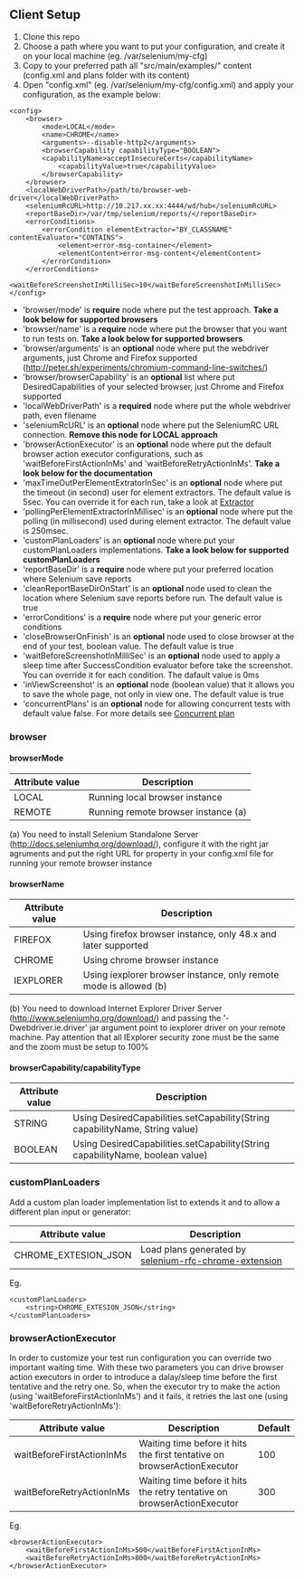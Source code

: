 ## Client Setup
<ol>
	<li>Clone this repo</li>
	<li>Choose a path where you want to put your configuration, and create it on your local machine (eg. /var/selenium/my-cfg)</li>
	<li>Copy to your preferred path all "src/main/examples/" content (config.xml and plans folder with its content)</li>
	<li>
		Open "config.xml" (eg. /var/selenium/my-cfg/config.xml) and apply your configuration, as the example below:
	</li>
</ol>
	
	<config>
		<browser>
			<mode>LOCAL</mode>
			<name>CHROME</name>
			<arguments>--disable-http2</arguments>
			<browserCapability capabilityType="BOOLEAN">
			<capabilityName>acceptInsecureCerts</capabilityName>
				<capabilityValue>true</capabilityValue>
			</browserCapability>
		</browser>
		<localWebDriverPath>/path/to/browser-web-driver</localWebDriverPath>
		<seleniumRcURL>http://10.217.xx.xx:4444/wd/hub</seleniumRcURL>
		<reportBaseDir>/var/tmp/selenium/reports/</reportBaseDir>
		<errorConditions>
			<errorCondition elementExtractor="BY_CLASSNAME" contentEvaluator="CONTAINS">
				<element>error-msg-container</element>
				<elementContent>error-msg-content</elementContent>
			</errorCondition>
		</errorConditions>
		<waitBeforeScreenshotInMilliSec>10</waitBeforeScreenshotInMilliSec>
	</config>

* 'browser/mode' is **require** node where put the test approach. **Take a look below for supported browsers**
* 'browser/name' is a **require** node where put the browser that you want to run tests on. **Take a look below for supported browsers**
* 'browser/arguments' is an **optional** node where put the webdriver arguments, just Chrome and Firefox supported (http://peter.sh/experiments/chromium-command-line-switches/)
* 'browser/browserCapability' is an **optional** list where put DesiredCapabilities of your selected browser, just Chrome and Firefox supported
* 'localWebDriverPath' is a **required** node where put the whole webdriver path, even filename
* 'seleniumRcURL' is an **optional** node where put the SeleniumRC URL connection. **Remove this node for LOCAL approach**
* 'browserActionExecutor' is an **optional** node where put the default browser action executor configurations, such as 'waitBeforeFirstActionInMs' and 'waitBeforeRetryActionInMs'. **Take a look below for the documentation**
* 'maxTimeOutPerElementExtratorInSec' is an **optional** node where put the timeout (in second) user for element extractors. The default value is 5sec. You can override it for each run, take a look at [Extractor](extractor.md)
* 'pollingPerElementExtractorInMillisec' is an **optional** node where put the polling (in millisecond) used during element extractor. The default value is 250msec.
* 'customPlanLoaders' is an **optional** node where put your customPlanLoaders implementations. **Take a look below for supported customPlanLoaders**
* 'reportBaseDir' is a **require** node where put your preferred location where Selenium save reports
* 'cleanReportBaseDirOnStart' is an **optional** node used to clean the location where Selenium save reports before run. The default value is true
* 'errorConditions' is a **require** node where put your generic error conditions
* 'closeBrowserOnFinish' is an **optional** node used to close browser at the end of your test, boolean value. The default value is true
* 'waitBeforeScreenshotInMilliSec' is an **optional** node used to apply a sleep time after SuccessCondition evaluator before take the screenshot. You can override it for each condition. The dafault value is 0ms
* 'inViewScreenshot' is an **optional** node (boolean value) that it allows you to save the whole page, not only in view one. The default value is true
* 'concurrentPlans' is an **optional** node for allowing concurrent tests with default value false. For more details see [Concurrent plan](docs/concurrent-plan.md)

### browser
#### browserMode

| Attribute value        		| Description										|
| ----------------------------- | ------------------------------------------------- |
| LOCAL							| Running local browser instance					|
| REMOTE						| Running remote browser instance (a)				|

(a) You need to install Selenium Standalone Server (http://docs.seleniumhq.org/download/), configure it with the right jar agruments
and put the right URL for property <seleniumRcURL> in your config.xml file for running your remote browser instance

#### browserName

| Attribute value        		| Description															|
| ----------------------------- | --------------------------------------------------------------------- |
| FIREFOX						| Using firefox browser instance, only 48.x and later supported			|
| CHROME						| Using chrome browser instance											|
| IEXPLORER						| Using iexplorer browser instance, only remote mode is allowed (b)		|

(b) You need to download Internet Explorer Driver Server (http://www.seleniumhq.org/download/) and passing the '-Dwebdriver.ie.driver' jar argument point to iexplorer driver on your remote machine.
Pay attention that all IExplorer security zone must be the same and the zoom must be setup to 100%

#### browserCapability/capabilityType

| Attribute value        		| Description																		|
| ----------------------------- | --------------------------------------------------------------------------------- |
| STRING						| Using DesiredCapabilities.setCapability(String capabilityName, String value)		|
| BOOLEAN						| Using DesiredCapabilities.setCapability(String capabilityName, boolean value)		|

### customPlanLoaders
Add a custom plan loader implementation list to extends it and to allow a different plan input or generator:

| Attribute value        		| Description																												|
| ----------------------------- | ------------------------------------------------------------------------------------------------------------------------- |
| CHROME_EXTESION_JSON			| Load plans generated by [selenium-rfc-chrome-extension](https://github.com/bitmarte/selenium-rfc-chrome-extension)		|

Eg.

	<customPlanLoaders>
		<string>CHROME_EXTESION_JSON</string>
	</customPlanLoaders>
	
### browserActionExecutor
In order to customize your test run configuration you can override two important waiting time.
With these two parameters you can drive browser action executors in order to introduce a dalay/sleep time before the first tentative and the retry one.
So, when the executor try to make the action (using 'waitBeforeFirstActionInMs') and it fails, it retries the last one (using 'waitBeforeRetryActionInMs'):

| Attribute value        		| Description																| Default	|
| ----------------------------- | ------------------------------------------------------------------------- |-----------|
| waitBeforeFirstActionInMs		| Waiting time before it hits the first tentative on browserActionExecutor	| 100		|
| waitBeforeRetryActionInMs		| Waiting time before it hits the retry tentative on browserActionExecutor	| 300		|


Eg.

	<browserActionExecutor>
		<waitBeforeFirstActionInMs>500</waitBeforeFirstActionInMs>
		<waitBeforeRetryActionInMs>800</waitBeforeRetryActionInMs>
	</browserActionExecutor>